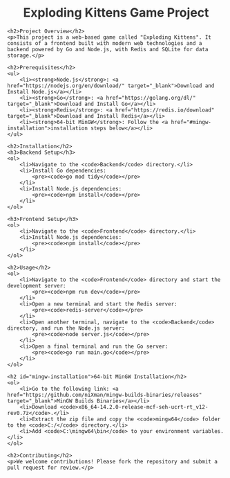 <!DOCTYPE html>
<html lang="en">
<head>
    <meta charset="UTF-8">
    <title>Exploding Kittens Game Project</title>
</head>
<body>
    <h1 style="text-align: center; color: #333;">Exploding Kittens Game Project</h1>

    <h2>Project Overview</h2>
    <p>This project is a web-based game called "Exploding Kittens". It consists of a frontend built with modern web technologies and a backend powered by Go and Node.js, with Redis and SQLite for data storage.</p>

    <h2>Prerequisites</h2>
    <ul>
        <li><strong>Node.js</strong>: <a href="https://nodejs.org/en/download/" target="_blank">Download and Install Node.js</a></li>
        <li><strong>Go</strong>: <a href="https://golang.org/dl/" target="_blank">Download and Install Go</a></li>
        <li><strong>Redis</strong>: <a href="https://redis.io/download" target="_blank">Download and Install Redis</a></li>
        <li><strong>64-bit MinGW</strong>: Follow the <a href="#mingw-installation">installation steps below</a></li>
    </ul>

    <h2>Installation</h2>
    <h3>Backend Setup</h3>
    <ol>
        <li>Navigate to the <code>Backend</code> directory.</li>
        <li>Install Go dependencies:
            <pre><code>go mod tidy</code></pre>
        </li>
        <li>Install Node.js dependencies:
            <pre><code>npm install</code></pre>
        </li>
    </ol>

    <h3>Frontend Setup</h3>
    <ol>
        <li>Navigate to the <code>Frontend</code> directory.</li>
        <li>Install Node.js dependencies:
            <pre><code>npm install</code></pre>
        </li>
    </ol>

    <h2>Usage</h2>
    <ol>
        <li>Navigate to the <code>Frontend</code> directory and start the development server:
            <pre><code>npm run dev</code></pre>
        </li>
        <li>Open a new terminal and start the Redis server:
            <pre><code>redis-server</code></pre>
        </li>
        <li>Open another terminal, navigate to the <code>Backend</code> directory, and run the Node.js server:
            <pre><code>node server.js</code></pre>
        </li>
        <li>Open a final terminal and run the Go server:
            <pre><code>go run main.go</code></pre>
        </li>
    </ol>

    <h2 id="mingw-installation">64-bit MinGW Installation</h2>
    <ol>
        <li>Go to the following link: <a href="https://github.com/niXman/mingw-builds-binaries/releases" target="_blank">MinGW Builds Binaries</a></li>
        <li>Download <code>x86_64-14.2.0-release-mcf-seh-ucrt-rt_v12-rev0.7z</code>.</li>
        <li>Extract the zip file and copy the <code>mingw64</code> folder to the <code>C:/</code> directory.</li>
        <li>Add <code>C:\mingw64\bin</code> to your environment variables.</li>
    </ol>

    <h2>Contributing</h2>
    <p>We welcome contributions! Please fork the repository and submit a pull request for review.</p>
</body>
</html>
